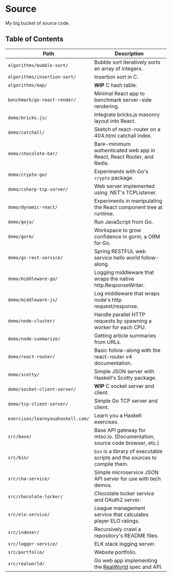 # Source

My big bucket of source code.

## Table of Contents

Path | Description
---- | -----------
`algorithms/bubble-sort/` | Bubble sort iteratively sorts an array of integers.
`algorithms/insertion-sort/` | Insertion sort in C.
`algorithms/map/` | **WIP** C hash table.
`benchmark/go-react-render/` | Minimal React app to benchmark server-side rendering.  
`demo/bricks.js/` | Integrate bricks.js masonry layout into React.
`demo/catchall/` | Sketch of react-router on a 404.html catchall index.
`demo/chocolate-bar/` | Bare-minimum authenticated web app in React, React Router, and Redis.
`demo/crypto-go/` | Experiments with Go's `crypto` package.
`demo/csharp-tcp-server/` | Web server implemented using .NET's TCPListener.
`demo/dynamic-react/` | Experiments in manipulating the React component tree at runtime.
`demo/goja/` | Run JavaScript from Go.
`demo/gorm/` | Workspace to grow confidence in gorm, a ORM for Go.
`demo/gs-rest-service/` | Spring RESTFUL web service hello world follow-along.
`demo/middleware-go/` | Logging middleware that wraps the native http.ResponseWriter.
`demo/middleware-js/` | Log middleware that wraps node's http request/response.
`demo/node-cluster/` | Handle parallel HTTP requests by spawning a worker for each CPU.
`demo/node-summarize/` | Getting article summaries from URLs.
`demo/react-router/` | Basic follow-along with the react-router v4 documentation.
`demo/scotty/` | Simple JSON server with Haskell's Scotty package.
`demo/socket-client-server/` | **WIP** C socket server and client.
`demo/tcp-client-server/` | Simple Go TCP server and client.
`exercises/learnyouahaskell.com/` | Learn you a Haskell exercises.
`src/base/` | Base API gateway for mtso.io. (Documentation, source code browser, etc.)
`src/bin/` | `bin` is a library of executable scripts and the sources to compile them.
`src/cha-service/` | Simple microservice JSON API server for use with tech demos.
`src/chocolate-locker/` | Chocolate locker service and OAuth2 server.
`src/elo-service/` | League management service that calculates player ELO ratings.
`src/indexer/` | Recursively crawl a repository's README files.
`src/logger-service/` | ELK stack logging server.
`src/portfolio/` | Website portfolio.
`src/realworld/` | Go web app implementing the [RealWorld](https://github.com/gothinkster/realworld) spec and API.
